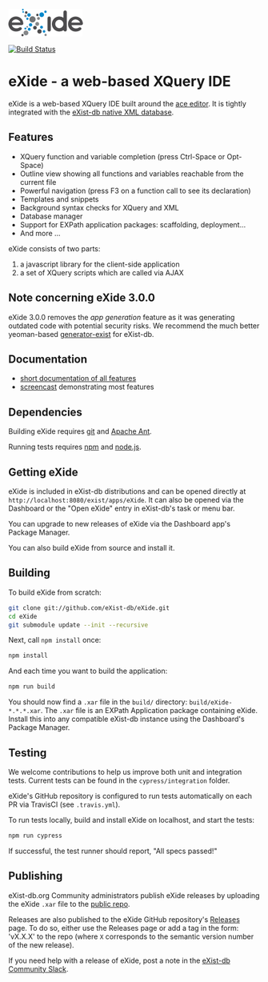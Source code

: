 ![eXide logo](resources/images/logo.png)

[![Build Status](https://github.com/eXist-db/eXide/actions/workflows/ci.yml/badge.svg?branch=develop)](https://github.com/eXist-db/eXide/actions)

# eXide - a web-based XQuery IDE

eXide is a web-based XQuery IDE built around the [ace editor](https://ace.c9.io/). It is tightly integrated with the [eXist-db native XML database](https://exist-db.org). 

## Features

*   XQuery function and variable completion (press Ctrl-Space or Opt-Space)
*   Outline view showing all functions and variables reachable from the current file
*   Powerful navigation (press F3 on a function call to see its declaration)
*   Templates and snippets
*   Background syntax checks for XQuery and XML
*   Database manager
*   Support for EXPath application packages: scaffolding, deployment...
*   And more ...

eXide consists of two parts:

1.  a javascript library for the client-side application
2.  a set of XQuery scripts which are called via AJAX

## Note concerning eXide 3.0.0

eXide 3.0.0 removes the *app generation* feature as it was generating outdated code with potential security risks. We recommend the much better yeoman-based [generator-exist](https://github.com/eXist-db/generator-exist) for eXist-db.

## Documentation

* [short documentation of all features](./docs/docs.md)
* [screencast](https://youtu.be/U7Cd9h6UPoc) demonstrating most features

## Dependencies

Building eXide requires [git](https://git-scm.com/) and [Apache Ant](https://ant.apache.org/). 

Running tests requires [npm](https://www.npmjs.com/) and [node.js](https://nodejs.org/).

## Getting eXide

eXide is included in eXist-db distributions and can be opened directly at `http://localhost:8080/exist/apps/eXide`. It can also be opened via the Dashboard or the "Open eXide" entry in eXist-db's task or menu bar. 

You can upgrade to new releases of eXide via the Dashboard app's Package Manager. 

You can also build eXide from source and install it.

## Building

To build eXide from scratch:

```bash
git clone git://github.com/eXist-db/eXide.git
cd eXide
git submodule update --init --recursive
```

Next, call `npm install` once:

```bash
npm install
```

And each time you want to build the application:

```bash
npm run build
```

You should now find a `.xar` file in the `build/` directory: `build/eXide-*.*.*.xar`. The `.xar` file is an EXPath Application package containing eXide. Install this into any compatible eXist-db instance using the Dashboard's Package Manager.

## Testing

We welcome contributions to help us improve both unit and integration tests. Current tests can be found in the `cypress/integration` folder.

eXide's GitHub repository is configured to run tests automatically on each PR via TravisCI (see `.travis.yml`).

To run tests locally, build and install eXide on localhost, and start the tests:

```bash
npm run cypress
```

If successful, the test runner should report, "All specs passed!"

## Publishing

eXist-db.org Community administrators publish eXide releases by uploading the eXide `.xar` file to the [public repo](https://exist-db.org/exist/apps/public-repo/index.html). 

Releases are also published to the eXide GitHub repository's [Releases](https://github.com/eXist-db/eXide/releases) page. To do so, either use the Releases page or add a tag in the form: 'vX.X.X' to the repo (where `X` corresponds to the semantic version number of the new release). 

If you need help with a release of eXide, post a note in the [eXist-db Community Slack](https://exist-db.slack.com). 
